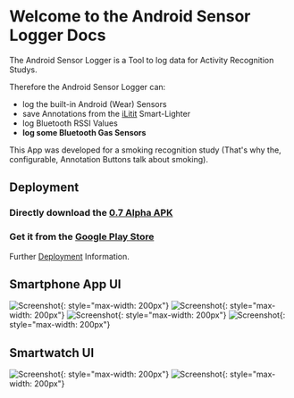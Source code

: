 # Welcome to the Android Sensor Logger Docs

The Android Sensor Logger is a Tool to log data for Activity Recognition Studys.

Therefore the Android Sensor Logger can:  

* log the built-in Android (Wear) Sensors
* save Annotations from the [iLitit](https://github.com/pscholl/iLitIt_Android) Smart-Lighter
* log Bluetooth RSSI Values
* **log some Bluetooth Gas Sensors** 



This App was developed for a smoking recognition study (That's why the, configurable, Annotation Buttons talk about smoking).

## Deployment

### Directly download the [0.7 Alpha APK ](imu-logger.apk)

### Get it from the [Google Play Store](https://play.google.com/store/apps/details?id=ess.imu_logger)

Further [Deployment](deploy) Information.


## Smartphone App UI

![Screenshot](img/start.png){: style="max-width: 200px"}
![Screenshot](img/general.png){: style="max-width: 200px"}
![Screenshot](img/recording.png){: style="max-width: 200px"}
![Screenshot](img/upload.png){: style="max-width: 200px"}


## Smartwatch UI

![Screenshot](img/wearStart.png){: style="max-width: 200px"}
![Screenshot](img/wearAnnotate.png){: style="max-width: 200px"}